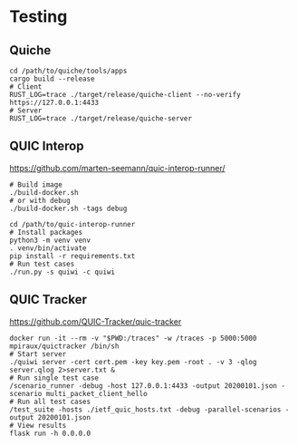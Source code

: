 # Testing

## Quiche

```
cd /path/to/quiche/tools/apps
cargo build --release
# Client
RUST_LOG=trace ./target/release/quiche-client --no-verify https://127.0.0.1:4433
# Server
RUST_LOG=trace ./target/release/quiche-server
```

## QUIC Interop

https://github.com/marten-seemann/quic-interop-runner/

```
# Build image
./build-docker.sh
# or with debug
./build-docker.sh -tags debug
```

```
cd /path/to/quic-interop-runner
# Install packages
python3 -m venv venv
. venv/bin/activate
pip install -r requirements.txt
# Run test cases
./run.py -s quiwi -c quiwi
```

## QUIC Tracker

https://github.com/QUIC-Tracker/quic-tracker

```
docker run -it --rm -v "$PWD:/traces" -w /traces -p 5000:5000 mpiraux/quictracker /bin/sh
# Start server
./quiwi server -cert cert.pem -key key.pem -root . -v 3 -qlog server.qlog 2>server.txt &
# Run single test case
/scenario_runner -debug -host 127.0.0.1:4433 -output 20200101.json -scenario multi_packet_client_hello
# Run all test cases
/test_suite -hosts ./ietf_quic_hosts.txt -debug -parallel-scenarios -output 20200101.json
# View results
flask run -h 0.0.0.0
```